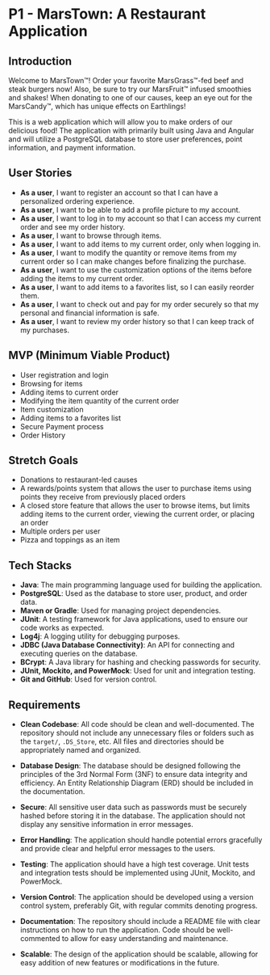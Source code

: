 # P1 - MarsTown: A Restaurant Application

## Introduction

Welcome to MarsTown™! Order your favorite MarsGrass™-fed beef and steak burgers now! Also, be sure to try our MarsFruit™ infused smoothies and shakes! When donating to one of our causes, keep an eye out for the MarsCandy™, which has unique effects on Earthlings!

This is a web application which will allow you to make orders of our delicious food! The application with primarily built using Java and Angular and will utilize a PostgreSQL database to store user preferences, point information, and payment information.

## User Stories

- **As a user**, I want to register an account so that I can have a personalized ordering experience.
- **As a user**, I want to be able to add a profile picture to my account.
- **As a user**, I want to log in to my account so that I can access my current order and see my order history.
- **As a user**, I want to browse through items.
- **As a user**, I want to add items to my current order, only when logging in.
- **As a user**, I want to modify the quantity or remove items from my current order so I can make changes before finalizing the purchase.
- **As a user**, I want to use the customization options of the items before adding the items to my current order.
- **As a user**, I want to add items to a favorites list, so I can easily reorder them.
- **As a user**, I want to check out and pay for my order securely so that my personal and financial information is safe.
- **As a user**, I want to review my order history so that I can keep track of my purchases.

## MVP (Minimum Viable Product)

- User registration and login
- Browsing for items
- Adding items to current order
- Modifying the item quantity of the current order
- Item customization
- Adding items to a favorites list
- Secure Payment process
- Order History

## Stretch Goals

- Donations to restaurant-led causes
- A rewards/points system that allows the user to purchase items using points they receive from previously placed orders
- A closed store feature that allows the user to browse items, but limits adding items to the current order, viewing the current order, or placing an order
- Multiple orders per user
- Pizza and toppings as an item

## Tech Stacks

- **Java**: The main programming language used for building the application.
- **PostgreSQL**: Used as the database to store user, product, and order data.
- **Maven or Gradle**: Used for managing project dependencies.
- **JUnit**: A testing framework for Java applications, used to ensure our code works as expected.
- **Log4j**: A logging utility for debugging purposes.
- **JDBC (Java Database Connectivity)**: An API for connecting and executing queries on the database.
- **BCrypt**: A Java library for hashing and checking passwords for security.
- **JUnit, Mockito, and PowerMock**: Used for unit and integration testing.
- **Git and GitHub**: Used for version control.

## Requirements

- **Clean Codebase**: All code should be clean and well-documented. The repository should not include any unnecessary files or folders such as the `target/`, `.DS_Store`, etc. All files and directories should be appropriately named and organized.

- **Database Design**: The database should be designed following the principles of the 3rd Normal Form (3NF) to ensure data integrity and efficiency. An Entity Relationship Diagram (ERD) should be included in the documentation.

- **Secure**: All sensitive user data such as passwords must be securely hashed before storing it in the database. The application should not display any sensitive information in error messages.

- **Error Handling**: The application should handle potential errors gracefully and provide clear and helpful error messages to the users.

- **Testing**: The application should have a high test coverage. Unit tests and integration tests should be implemented using JUnit, Mockito, and PowerMock.

- **Version Control**: The application should be developed using a version control system, preferably Git, with regular commits denoting progress.

- **Documentation**: The repository should include a README file with clear instructions on how to run the application. Code should be well-commented to allow for easy understanding and maintenance.

- **Scalable**: The design of the application should be scalable, allowing for easy addition of new features or modifications in the future.
